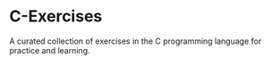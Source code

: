 # C-Exercises
A curated collection of exercises in the C programming language for practice and learning.
